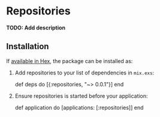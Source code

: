 # Repositories

**TODO: Add description**

## Installation

If [available in Hex](https://hex.pm/docs/publish), the package can be installed as:

  1. Add repositories to your list of dependencies in `mix.exs`:

        def deps do
          [{:repositories, "~> 0.0.1"}]
        end

  2. Ensure repositories is started before your application:

        def application do
          [applications: [:repositories]]
        end
